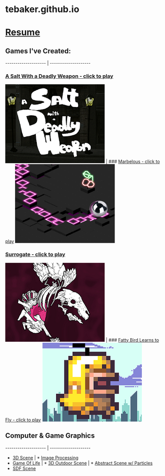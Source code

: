 # tebaker.github.io
# [Resume](tebaker.github.io/resume)

## Games I've Created:
-------------------- | --------------------

### [A Salt With a Deadly Weapon - click to play](https://tebaker.itch.io/salt)
![aswadwScreenshot](/images/aswadwImage.png) | ### [Marbelous - click to play](http://marbelous.bitballoon.com/)
![fattyBirdScreenshot](/images/marbelousImage.png)
### [Surrogate - click to play](https://tebaker.itch.io/surrogate)
![assg1_screenshot](/images/surrogateImage.png) | ### [Fatty Bird Learns to Fly - click to play](https://tebaker.itch.io/bakerrunner)
![fattyBirdScreenshot](/images/fattyBirdImage.png)

## Computer & Game Graphics
-------------------- | --------------------
* [3D Scene](tebaker.github.io/hw1/partA.html) | * [Image Processing](tebaker.github.io/hw1/partB.html)
* [Game Of Life](tebaker.github.io/hw1/partC.html) | * [3D Outdoor Scene](tebaker.github.io/hw2/partA.html) | * [Abstract Scene w/ Particles](tebaker.github.io/hw2/partB.html)
* [SDF Scene](tebaker.github.io/hw3/partB.html)

